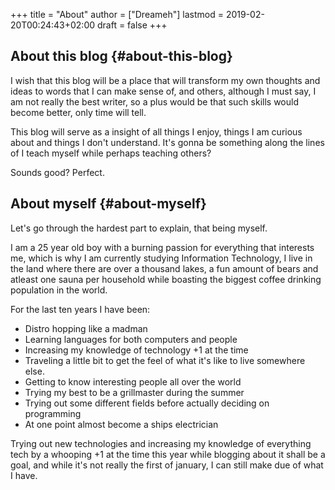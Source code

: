 +++
title = "About"
author = ["Dreameh"]
lastmod = 2019-02-20T00:24:43+02:00
draft = false
+++

## About this blog {#about-this-blog}

I wish that this blog will be a place that will transform my own thoughts and ideas to words that
I can make sense of, and others, although I must say, I am not really the best writer, so a plus
would be that such skills would become better, only time will tell.

This blog will serve as a insight of all things I enjoy, things I am curious about and things I don't understand.
It's gonna be something along the lines of I teach myself while perhaps teaching others?

Sounds good? Perfect.


## About myself {#about-myself}

Let's go through the hardest part to explain, that being myself.

I am a 25 year old boy with a burning passion for everything that interests me, which is why I
am currently studying Information Technology, I live in the land where there are over a thousand
lakes, a fun amount of bears and atleast one sauna per household while boasting the biggest
coffee drinking population in the world.

For the last ten years I have been:

-   Distro hopping like a madman
-   Learning languages for both computers and people
-   Increasing my knowledge of technology +1 at the time
-   Traveling a little bit to get the feel of what it's like to live somewhere else.
-   Getting to know interesting people all over the world
-   Trying my best to be a grillmaster during the summer
-   Trying out some different fields before actually deciding on programming
-   At one point almost become a ships electrician

Trying out new technologies and increasing my knowledge of everything tech by a whooping +1 at the
time this year while blogging about it shall be a goal, and while it's not really the first of january,
I can still make due of what I have.
